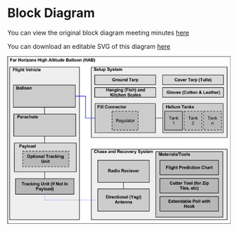 # Block Diagram

You can view the original block diagram meeting minutes [here]()

You can download an editable SVG of this diagram [here](https://github.com/jmwright/far-horizons-project/blob/main/Documents/Design_Documents/Far%20Horizons%20HAB%20v1.0%20Block%20Diagram.svg)

![Far Horizons HAB block diagram](https://github.com/jmwright/far-horizons-project/raw/main/Documents/Images/Wiki/Far_Horizons_HAB_v1.0_Block_Diagram.png)
